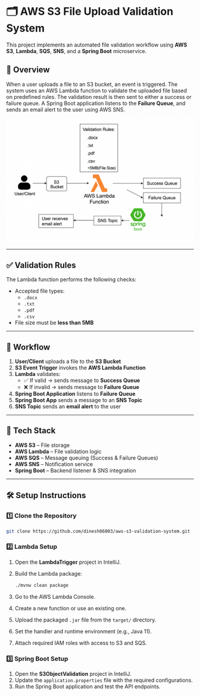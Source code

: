 # 🗂️ AWS S3 File Upload Validation System

This project implements an automated file validation workflow using **AWS S3**, **Lambda**, **SQS**, **SNS**, and a **Spring Boot** microservice.

## 📌 Overview

When a user uploads a file to an S3 bucket, an event is triggered. The system uses an AWS Lambda function to validate the uploaded file based on predefined rules. The validation result is then sent to either a success or failure queue. A Spring Boot application listens to the **Failure Queue**, and sends an email alert to the user using AWS SNS.

![System Architecture](S3ObjectValidation/src/main/java/com/s3/validation/assets/S3%20Obejct%20Validation%20Design.png)

---

## ✅ Validation Rules

The Lambda function performs the following checks:

- Accepted file types:
  - `.docx`
  - `.txt`
  - `.pdf`
  - `.csv`
- File size must be **less than 5MB**

---

## 🔁 Workflow

1. **User/Client** uploads a file to the **S3 Bucket**
2. **S3 Event Trigger** invokes the **AWS Lambda Function**
3. **Lambda** validates:
   - ✅ If valid → sends message to **Success Queue**
   - ❌ If invalid → sends message to **Failure Queue**
4. **Spring Boot Application** listens to **Failure Queue**
5. **Spring Boot App** sends a message to an **SNS Topic**
6. **SNS Topic** sends an **email alert** to the user

---

## 🧱 Tech Stack

- **AWS S3** – File storage
- **AWS Lambda** – File validation logic
- **AWS SQS** – Message queuing (Success & Failure Queues)
- **AWS SNS** – Notification service
- **Spring Boot** – Backend listener & SNS integration

---

## 🛠️ Setup Instructions

### 1️⃣ Clone the Repository

```bash
git clone https://github.com/dinesh06003/aws-s3-validation-system.git
```

### 2️⃣ Lambda Setup

1. Open the **LambdaTrigger** project in IntelliJ.
2. Build the Lambda package:

     ```bash
     ./mvnw clean package
     ```

3. Go to the AWS Lambda Console.
4. Create a new function or use an existing one.
5. Upload the packaged `.jar` file from the `target/` directory.
6. Set the handler and runtime environment (e.g., Java 11).
7. Attach required IAM roles with access to S3 and SQS.

### 3️⃣ Spring Boot Setup

1. Open the **S3ObjectValidation** project in IntelliJ.
2. Update the `application.properties` file with the required configurations.
3. Run the Spring Boot application and test the API endpoints.
